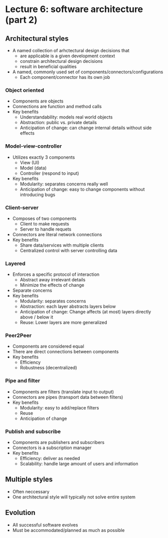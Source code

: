 # Lecture 6: software architecture (part 2)

## Architectural styles

- A named collection of arhctectural design decisions that
    - are applicable is a given development context
    - constrain architectural design decisions
    - result in beneficial qualities
- A named, commonly used set of components/connectors/configurations
    - Each component/connector has its own job

### Object oriented

- Components are objects
- Connections are function and method calls
- Key benefits
    - Understandability: models real world objects
    - Abstraction: public vs. private details
    - Anticipation of change: can change internal details without side effects

### Model-view-controller

- Utilizes exactly 3 components
    - View (UI)
    - Model (data)
    - Controller (respond to input)
- Key benefits
    - Modularity: separates concerns really well
    - Anticipation of change: easy to change components without introducing bugs

### Client-server

- Composes of two components
    - Client to make requests
    - Server to handle requets
- Connectors are literal network connections
- Key benefits
    - Share data/services with multiple clients
    - Centralized control with server controlling data

### Layered

- Enforces a specific protocol of interaction
    - Abstract away irrelevant details
    - Minimize the effects of change
- Separate concerns
- Key benefits
    - Modularity: separates concerns
    - Abstraction: each layer abstracts layers below
    - Anticipation of change: Change affects (at most) layers directly above / below it
    - Reuse: Lower layers are more generalized

### Peer2Peer

- Components are considered equal
- There are direct connections between components
- Key benefits
    - Efficiency
    - Robustness (decentralized)

### Pipe and filter

- Components are filters (translate input to output)
- Connectors are pipes (transport data between filters)
- Key benefits
    - Modularity: easy to add/replace filters
    - Reuse
    - Anticipation of change

### Publish and subscribe

- Components are publishers and subscribers
- Connectors is a subscription manager
- Key benefits
    - Efficiency: deliver as needed
    - Scalability: handle large amount of users and information

## Multiple styles

- Often neccessary
- One architectural style will typically not solve entire system

## Evolution

- All successful software evolves
- Must be accommodated/planned as much as possible
